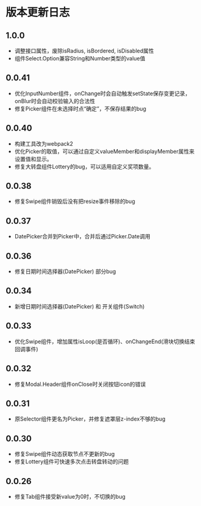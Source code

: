 # 版本更新日志  

## 1.0.0 
  * 调整接口属性，废除isRadius, isBordered, isDisabled属性
  * 组件Select.Option兼容String和Number类型的value值

## 0.0.41 
  * 优化InputNumber组件，onChange时会自动触发setState保存变更记录，onBlur时会自动校验输入的合法性
  * 修复Picker组件在未选择时点“确定”，不保存结果的bug

## 0.0.40 
  * 构建工具改为webpack2  
  * 优化Picker的取值，可以通过自定义valueMember和displayMember属性来设置值和显示。  
  * 修复大转盘组件Lottery的bug，可以适用自定义奖项数量。

## 0.0.38  
  * 修复Swipe组件销毁后没有把resize事件移除的bug

## 0.0.37  
  * DatePicker合并到Picker中，合并后通过Picker.Date调用

## 0.0.36  
  * 修复日期时间选择器(DatePicker) 部分bug

## 0.0.34  
  * 新增日期时间选择器(DatePicker) 和 开关组件(Switch)

## 0.0.33  
  * 优化Swipe组件，增加属性isLoop(是否循环)、onChangeEnd(滑块切换结束回调事件)

## 0.0.32  
  * 修复Modal.Header组件onClose时关闭按钮icon的错误

## 0.0.31  
  * 原Selector组件更名为Picker，并修复遮罩层z-index不够的bug

## 0.0.30  
  * 修复Swipe组件动态获取节点不更新的bug  
  * 修复Lottery组件可快速多次点击转盘转动的问题
  
## 0.0.26  
  * 修复Tab组件接受新value为0时，不切换的bug